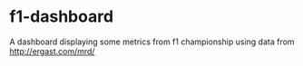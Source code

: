 # f1-dashboard
A dashboard displaying some metrics from f1 championship using data from http://ergast.com/mrd/

